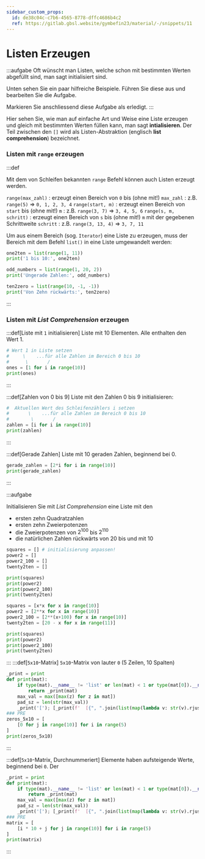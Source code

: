 ```yaml
---
sidebar_custom_props:
  id: de38c04c-c7b6-4565-8778-dffc4686b4c2
  ref: https://gitlab.gbsl.website/gymbefin23/material/-/snippets/11
---
```



# Listen Erzeugen

:::aufgabe
<Answer type="state" webKey="a4fb080a-8feb-443d-bf2d-5d7ddc92f685" />
Oft wünscht man Listen, welche schon mit bestimmten Werten abgefüllt sind, man sagt initialisiert sind.

Unten sehen Sie ein paar hilfreiche Beispiele. Führen Sie diese aus und bearbeiten Sie die Aufgabe.

Markieren Sie anschliessend diese Aufgabe als erledigt.
:::

Hier sehen Sie, wie man auf einfache Art und Weise eine Liste erzeugen und gleich mit bestimmten Werten füllen kann, man sagt __intialisieren__. Der Teil zwischen den `[]` wird als Listen-Abstraktion (englisch **list comprehension**) bezeichnet.

### Listen mit `range` erzeugen

:::def

Mit dem von Schleifen bekannten `range` Befehl können auch Listen erzeugt werden.

`range(max_zahl)`
: erzeugt einen Bereich von `0` bis (ohne mit!) `max_zahl`
: z.B. `range(5)` => `0, 1, 2, 3, 4`
`range(start, m)`
: erzeugt einen Bereich von `start` bis (ohne mit!) `m`
: z.B. `range(3, 7)` => `3, 4, 5, 6`
`range(s, m, schritt)`
: erzeugt einen Bereich von `s` bis (ohne mit!) `m` mit der gegebenen Schrittweite `schritt`
: z.B. `range(3, 13, 4)` => `3, 7, 11`

Um aus einem Bereich (sog. `Iterator`) eine Liste zu erzeugen, muss der Bereich mit dem Befehl `list()` in eine Liste umgewandelt werden:

```py live_py slim
one2ten = list(range(1, 11))
print('1 bis 10:', one2ten)

odd_numbers = list(range(1, 20, 2))
print('Ungerade Zahlen:', odd_numbers)

ten2zero = list(range(10, -1, -1))
print('Von Zehn rückwärts:', ten2zero)
```
:::

### Listen mit *List Comprehension* erzeugen

:::def[Liste mit `1` initialisieren]
Liste mit 10 Elementen. Alle enthalten den Wert 1.
```py live_py slim
# Wert 1 in Liste setzen
#     \    ...für alle Zahlen im Bereich 0 bis 10
#      \       /
ones = [1 for i in range(10)]
print(ones)
```
:::

:::def[Zahlen von 0 bis 9]
Liste mit den Zahlen 0 bis 9 initialisieren:
```py live_py slim
#  Aktuellen Wert des Schleifenzählers i setzen
#       \    ...für alle Zahlen im Bereich 0 bis 10
#        \       /
zahlen = [i for i in range(10)]
print(zahlen)
```
:::

:::def[Gerade Zahlen]
Liste mit 10 geraden Zahlen, beginnend bei 0.
```py live_py slim
gerade_zahlen = [2*i for i in range(10)]
print(gerade_zahlen)
```
:::

:::aufgabe
<Answer type="state" webKey="306506df-f70e-4325-a3fd-30430288c666" />

Initialisieren Sie mit *List Comprehension* eine Liste mit den
- ersten zehn Quadratzahlen
- ersten zehn Zweierpotenzen
- die Zweierpotenzen von $2^{100}$ bis $2^{110}$
- die natürlichen Zahlen rückwärts von 20 bis und mit 10

```py live_py id=ab9518d2-b113-41da-9d1f-cd48f475c1fc
squares = [] # initialisierung anpassen!
power2 = []
power2_100 = []
twenty2ten = []

print(squares)
print(power2)
print(power2_100)
print(twenty2ten)
```

<Solution webKey="b54e6cc1-6863-4bcc-86a7-bfeb328b2a7b">

```py live_py slim
squares = [x*x for x in range(10)]
power2 = [2**x for x in range(10)]
power2_100 = [2**(x+100) for x in range(10)]
twenty2ten = [20 - x for x in range(11)]

print(squares)
print(power2)
print(power2_100)
print(twenty2ten)
```
</Solution>

:::
:::def[`5x10`-Matrix]
`5x10`-Matrix von lauter `0` (5 Zeilen, 10 Spalten)
```py live_py slim
_print = print
def print(mat):
    if type(mat).__name__ != 'list' or len(mat) < 1 or type(mat[0]).__name__ != 'list':
        return _print(mat)
    max_val = max([max(z) for z in mat])
    pad_sz = len(str(max_val))
    _print('['); [_print(f'  [{", ".join(list(map(lambda v: str(v).rjust(pad_sz, " "), z)))}],') for z in mat]; _print(']')
### PRE
zeros_5x10 = [
    [0 for j in range(10)] for i in range(5)
]
print(zeros_5x10)
```
:::

:::def[`5x10`-Matrix, Durchnummeriert]
Elemente haben aufsteigende Werte, beginnend bei `0`.
Der
```py live_py slim
_print = print
def print(mat):
    if type(mat).__name__ != 'list' or len(mat) < 1 or type(mat[0]).__name__ != 'list':
        return _print(mat)
    max_val = max([max(z) for z in mat])
    pad_sz = len(str(max_val))
    _print('['); [_print(f'  [{", ".join(list(map(lambda v: str(v).rjust(pad_sz, " "), z)))}],') for z in mat]; _print(']')
### PRE
matrix = [
    [i * 10 + j for j in range(10)] for i in range(5)
]
print(matrix)
```
:::

